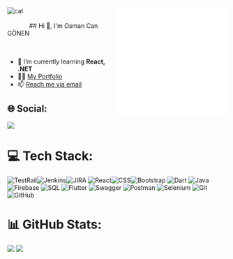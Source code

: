 <img align="left" alt="cat" width="50" height="50" src="https://media.giphy.com/media/62bIKcn5bR8rhfqce1/giphy.gif">
<img src="https://github.com/OsmnCnG/OsmnCnG/blob/main/work.gif" width="250px" height="250px"  align="right" >
<br>
<br>
## Hi 👋, I'm Osman Can GÖNEN
<br>
<br>
<br>
<!--
<img align="right" alt="coding" width="400" height="200" src="https://media.giphy.com/media/f3iwJFOVOwuy7K6FFw/giphy.gif">
-->

- 🌱 I’m currently learning **React, .NET**
- 👨‍💻 [My Portfolio](https://osmancan.vercel.app/)
- 📫 [Reach me via email](mailto:osmancangonen@hotmail.com)


## 🌐 Social:

<p align="left">
<a href="https://www.linkedin.com/in/osman-can-gonen/" target="_blank"><img src="https://img.shields.io/badge/LinkedIn-%230077B5.svg?style=for-the-badge&logo=linkedin&logoColor=white"/></a> 
</p>

# 💻 Tech Stack:
![TestRail](https://img.shields.io/badge/TestRail-Test%20Management-blue?style=for-the-badge)![Jenkins](https://img.shields.io/badge/Jenkins-CI/CD-red?style=for-the-badge&logo=jenkins&logoColor=white)![JIRA](https://img.shields.io/badge/JIRA-Issue%20Tracking-blue?style=for-the-badge&logo=jira&logoColor=white) ![React](https://img.shields.io/badge/React-JS%20Library-20232A?style=for-the-badge&logo=react&logoColor=61DAFB)![CSS](https://img.shields.io/badge/CSS-Styling-264de4?style=for-the-badge&logo=css3&logoColor=white)![Bootstrap](https://img.shields.io/badge/Bootstrap-Responsive%20Design-563d7c?style=for-the-badge&logo=bootstrap&logoColor=white) ![Dart](https://img.shields.io/badge/dart-%230175C2.svg?style=for-the-badge&logo=dart&logoColor=white) ![Java](https://img.shields.io/badge/java-%23ED8B00.svg?style=for-the-badge&logo=java&logoColor=white) ![Firebase](https://img.shields.io/badge/firebase-%23039BE5.svg?style=for-the-badge&logo=firebase) ![SQL](https://img.shields.io/badge/sql-%23ED8B00.svg?style=for-the-badge&logo=sql&logoColor=white) ![Flutter](https://img.shields.io/badge/Flutter-%2302569B.svg?style=for-the-badge&logo=Flutter&logoColor=white) ![Swagger](https://img.shields.io/badge/-Swagger-%23Clojure?style=for-the-badge&logo=swagger&logoColor=white) ![Postman](https://img.shields.io/badge/Postman-FF6C37?style=for-the-badge&logo=postman&logoColor=white) ![Selenium](https://img.shields.io/badge/-Selenium-%23Clojure?style=for-the-badge&logo=selenium&logoColor=white) ![Git](https://img.shields.io/badge/git-%23F05033.svg?style=for-the-badge&logo=git&logoColor=white) ![GitHub](https://img.shields.io/badge/github-%23121011.svg?style=for-the-badge&logo=github&logoColor=white)


<!--
<p align="center">
  <img alt="coding" width="600" src="https://media.giphy.com/media/l3V0megwbBeETMgZa/giphy.gif">
</p>
<br>
-->
<!--
<p><img align="right" src="https://github-readme-stats.vercel.app/api/top-langs?username=osmncng&show_icons=true&locale=en&layout=compact" alt="osmncng" /></p>
<p>&nbsp;<img align="left" src="https://github-readme-stats.vercel.app/api?username=osmncng&show_icons=true&locale=en" alt="osmncng" /></p>
-->

# 📊 GitHub Stats:
![](https://github-readme-stats.vercel.app/api/top-langs/?username=OsmnCnG&theme=blueberry&hide_border=false&include_all_commits=true&count_private=false&layout=compact) 
![](https://github-readme-streak-stats.herokuapp.com/?user=OsmnCnG&theme=blueberry&hide_border=false)
